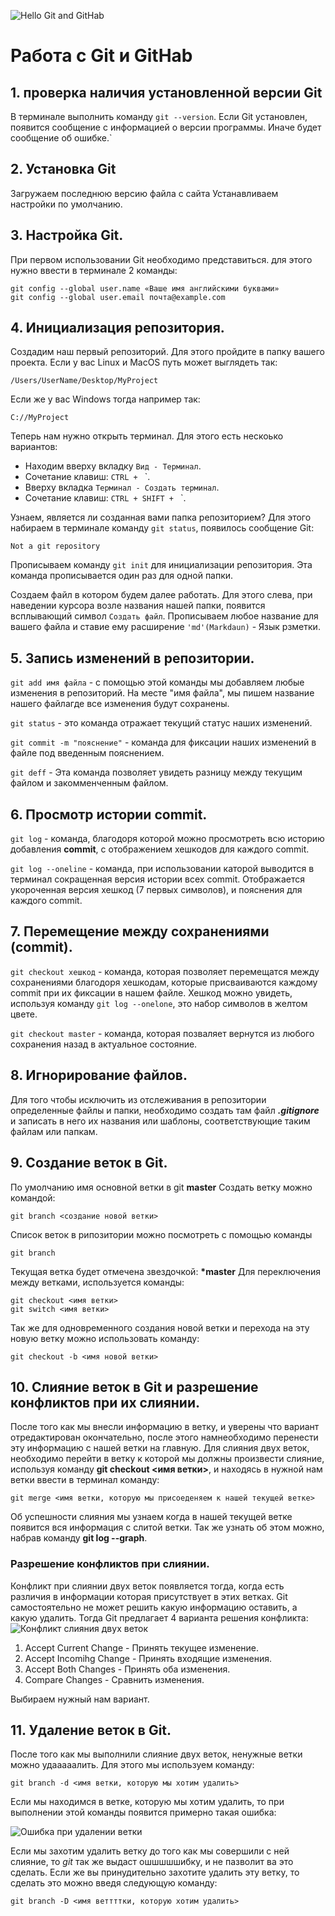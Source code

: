 ![Hello Git and GitHab](LogoGit_GitHab.jpg)
# Работа с Git и GitHab

## 1. проверка наличия установленной версии Git
В терминале выполнить команду `git --version`.
Ecли Git установлен, появится сообщение с информацией о версии программы. Иначе будет сообщение об ошибке.`

## 2. Установка Git
Загружаем последнюю версию файла с сайта 
Устанавливаем настройки по  умолчанию.

## 3. Настройка Git.
При первом использовании Git необходимо представиться. для этого нужно ввести в терминале 2 команды:
```
git config --global user.name «Ваше имя английскими буквами»
git config --global user.email почта@example.com
```
## 4. Инициализация репозитория.
Создадим наш первый репозиторий. Для этого пройдите в папку вашего проекта. Если у вас Linux и MacOS путь может выглядеть так:
```
/Users/UserName/Desktop/MyProject
 ```
 Если же у вас Windows тогда например так:
 ```
 С://MyProject
  ```
  Теперь нам нужно открыть терминал. Для этого есть нескоько вариантов:
  * Находим вверху вкладку `Вид - Терминал`. 
  * Cочетание клавиш: `CTRL + ` `.
  * Вверху вкладка `Терминал - Создать терминал`.   
  * Сочетание клавиш: `CTRL + SHIFT + ` `. 
  

Узнаем, является ли созданная вами папка репозиторием? Для этого набираем в терминале команду `git status`, появилось сообщение Git:
```
Not a git repository
```
Прописываем команду `git init` для инициализации репозитория. Эта команда прописывается один раз для одной папки.

Создаем файл в котором будем далее работать. Для этого слева, при наведении курсора возле названия нашей папки, появится всплывающий символ `Создать файл`. Прописываем любое название для вашего файла и ставие ему расширение `'md'(Markdaun)` - Язык рзметки.

## 5. Запись изменений в репозитории.
`git add имя файла` - с помощью этой команды мы добавляем любые изменения в репозиторий. На месте "имя файла", мы пишем название нашего файлагде все изменения будут сохранены.

`git status` - это команда отражает текущий статус наших изменений.

`git commit -m "пояснение"` - команда для фиксации наших изменений в файле под введенным пояснением.

`git deff` - Эта команда позволяет увидеть разницу между текущим файлом и закомменченным файлом.

## 6. Просмотр истории **commit**.
`git log` - команда, благодоря которой можно просмотреть всю историю добавления **commit**, с отображением хешкодов для каждого commit.

`git log --oneline` - команда, при использовании каторой выводится в терминал сокращенная версия истории всех commit. Отображается укороченная версия хешкод (7 первых символов), и пояснения для каждого commit.

## 7. Перемещение между сохранениями (commit).
`git checkout хешкод` - команда, которая позволяет перемещатся между сохранениями благодоря хешкодам, которые присваиваются каждому commit  при их фиксации в нашем файле. Хешкод можно увидеть, используя команду `git log --onelone`, это набор символов в желтом цвете.

`git checkout master` - команда, которая позваляет вернутся из любого сохранения назад в актуальное состояние.

## 8. Игнорирование файлов.
Для того чтобы исключить из отслеживания в репозитории определенные файлы и папки, необходимо создать там файл ***.gitignore*** и записать в него их названия или шаблоны, соответствующие таким файлам или папкам.

## 9. Создание веток в Git.
По умолчанию имя основной ветки в git **master** Создать ветку можно командой:
```
git branch <создание новой ветки>
```
Список веток в рипозитории можно посмотреть с помощью команды
```
git branch
```
Текущая ветка будет отмечена звездочкой: **\*master**
Для переключения между ветками, используется команды:
```
git checkout <имя ветки>
git switch <имя ветки>
```
Так же для одновременного создания новой ветки и перехода на эту новую ветку можно использовать команду:
```
git checkout -b <имя новой ветки>
```

## 10. Слияние веток в Git и разрешение конфликтов при их слиянии.

После того как мы внесли информацию в ветку, и уверены что вариант отредактирован окончательно, после этого намнеобходимо перенести эту информацию с нашей ветки на главную. Для  слияния двух веток, необходимо перейти в ветку к которой мы должны произвести слияние, используя команду **git checkout <имя ветки>**, и находясь в нужной нам ветки ввести в терминал команду:
```
git merge <имя ветки, которую мы присоеденяем к нашей текущей ветке>
```
Об успешности слияния мы узнаем когда в нашей текущей ветке появится вся информация с слитой ветки. Так же узнать об этом можно, набрав команду **git log --graph**.

### Разрешение конфликтов при слиянии.

Конфликт при слиянии двух веток появляется тогда, когда есть различия в информации которая присутствует в этих ветках. Git самостоятельно не может решить какую информацию оставить, а какую удалить. Тогда Git предлагает 4 варианта решения конфликта:
![Конфликт слияния двух веток](merge-conflict-in-vscode.png)

1. Accept Current Change - Принять текущее изменение.
2. Accept Incomihg Change - Принять входящие изменения.
3. Accept Both Changes - Принять оба изменения.
4. Compare Changes - Сравнить изменения.

Выбираем нужный нам вариант.

## 11. Удаление веток в Git.

После того как мы выполнили слияние двух веток, ненужные ветки можно удааааалить. Для этого мы используем команду:
```
git branch -d <имя ветки, которую мы хотим удалить>
```
Если мы находимся в ветке, которую мы хотим удалить, то при выполнении этой команды появится  примерно такая ошибка:

![Ошибка при удалении ветки](git_2-1536x91.png)

Если мы захотим удалить ветку до того как мы совершили с ней слияние, то *git* так же выдаст ошшшшшибку, и не пазволит ва это сделать. Если же вы принудительно захотите удалить эту ветку, то сделать это можно введя следующую команду:
```
git branch -D <имя веттттки, которую хотим удалить>
```